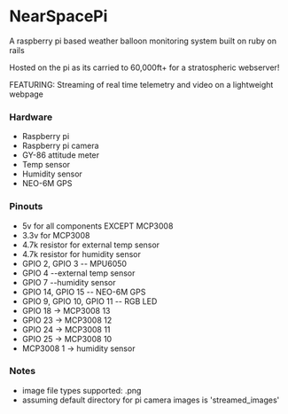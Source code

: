 # NearSpacePi

A raspberry pi based weather balloon monitoring system built on ruby on rails

Hosted on the pi as its carried to 60,000ft+ for a stratospheric webserver!

FEATURING: Streaming of real time telemetry and video on a lightweight webpage

### Hardware

* Raspberry pi
* Raspberry pi camera
* GY-86 attitude meter
* Temp sensor
* Humidity sensor
* NEO-6M GPS

### Pinouts

* 5v for all components EXCEPT MCP3008
* 3.3v for MCP3008
* 4.7k resistor for external temp sensor
* 4.7k resistor for humidity sensor
* GPIO 2, GPIO 3 -- MPU6050
* GPIO 4 --external temp sensor
* GPIO 7 --humidity sensor
* GPIO 14, GPIO 15 -- NEO-6M GPS
* GPIO 9, GPIO 10, GPIO 11 -- RGB LED
* GPIO 18 -> MCP3008 13
* GPIO 23 -> MCP3008 12
* GPIO 24 -> MCP3008 11
* GPIO 25 -> MCP3008 10
* MCP3008 1 -> humidity sensor


### Notes

* image file types supported: .png
* assuming default directory for pi camera images is 'streamed_images'
